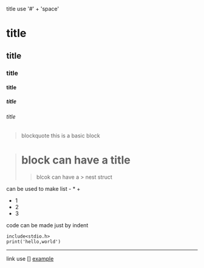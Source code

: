 title use '#' + 'space'
# title
## title
### title
#### title
##### title
###### title

>blockquote
this is a basic block

># block can have a title
>>blcok can have a > nest struct

can be used to make list - * + 
- 1
- 2
- 3

code can be made just by indent 

    include<stdio.h>
    print('hello,world')

*************

link use []
[example](www.baidu.com)



